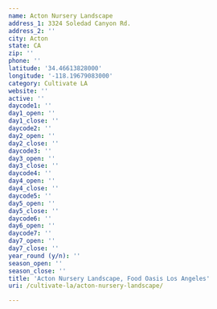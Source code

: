 ```yaml
---
name: Acton Nursery Landscape
address_1: 3324 Soledad Canyon Rd.
address_2: ''
city: Acton
state: CA
zip: ''
phone: ''
latitude: '34.46613828000'
longitude: '-118.19679083000'
category: Cultivate LA
website: ''
active: ''
daycode1: ''
day1_open: ''
day1_close: ''
daycode2: ''
day2_open: ''
day2_close: ''
daycode3: ''
day3_open: ''
day3_close: ''
daycode4: ''
day4_open: ''
day4_close: ''
daycode5: ''
day5_open: ''
day5_close: ''
daycode6: ''
day6_open: ''
daycode7: ''
day7_open: ''
day7_close: ''
year_round (y/n): ''
season_open: ''
season_close: ''
title: 'Acton Nursery Landscape, Food Oasis Los Angeles'
uri: /cultivate-la/acton-nursery-landscape/

---
```

